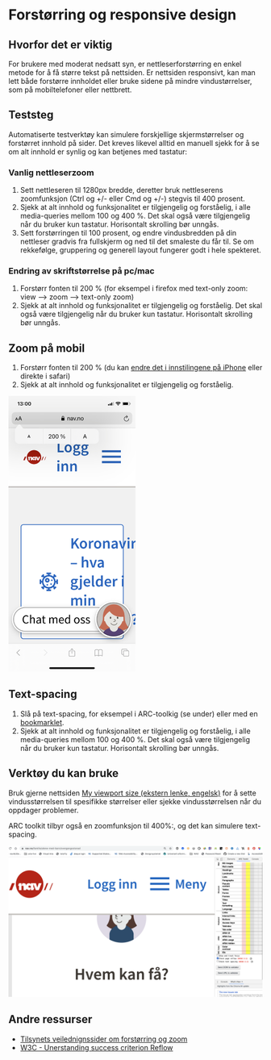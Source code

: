 # Forstørring og responsive design

## Hvorfor det er viktig
For brukere med moderat nedsatt syn, er nettleserforstørring en enkel metode for å få større tekst på nettsiden. Er nettsiden responsivt, kan man lett både forstørre innholdet eller bruke sidene på mindre vindustørrelser, som på mobiltelefoner eller nettbrett.

## Teststeg
Automatiserte testverktøy kan simulere forskjellige skjermstørrelser og forstørret innhold på sider. Det kreves likevel alltid en manuell sjekk for å se om alt innhold er synlig og kan betjenes med tastatur:

### Vanlig nettleserzoom
1. Sett nettleseren til 1280px bredde, deretter bruk nettleserens zoomfunksjon (Ctrl og +/- eller Cmd og +/-) stegvis til 400 prosent. 
2. Sjekk at alt innhold og funksjonalitet er tilgjengelig og forståelig, i alle media-queries mellom 100 og 400 %. Det skal også være tilgjengelig når du bruker kun tastatur. Horisontalt skrolling bør unngås.
3. Sett forstørringen til 100 prosent, og endre vindusbredden på din nettleser gradvis fra fullskjerm og ned til det smaleste du får til. Se om rekkefølge, gruppering og generell layout fungerer godt i hele spekteret.

### Endring av skriftstørrelse på pc/mac
1. Forstørr fonten til 200 % (for eksempel i firefox med text-only zoom: view --> zoom --> text-only zoom)
2. Sjekk at alt innhold og funksjonalitet er tilgjengelig og forståelig. Det skal også være tilgjengelig når du bruker kun tastatur. Horisontalt skrolling bør unngås.

## Zoom på mobil
1. Forstørr fonten til 200 % (du kan [endre det i innstilingene på iPhone](https://support.apple.com/en-us/HT202828) eller direkte i safari)
2. Sjekk at alt innhold og funksjonalitet er tilgjengelig og forståelig.

<img src="/hvordan-faa-det-til/UU-testing/manuell-testing/zoom.jpeg" alt="zoom i safari i oppe venstre hjørne" style="max-width:50%" />

## Text-spacing
1. Slå på text-spacing, for eksempel i ARC-toolkig (se under) eller med en [bookmarklet](http://www.html5accessibility.com/tests/tsbookmarklet.html).
2. Sjekk at alt innhold og funksjonalitet er tilgjengelig og forståelig, i alle media-queries mellom 100 og 400 %. Det skal også være tilgjengelig når du bruker kun tastatur. Horisontalt skrolling bør unngås.

## Verktøy du kan bruke
Bruk gjerne nettsiden [My viewport size (ekstern lenke, engelsk)](https://viewportsizes.com/mine/) for å sette vindusstørrelsen til spesifikke størrelser eller sjekke vindusstørrelsen når du oppdager problemer.

ARC toolkit tilbyr også en zoomfunksjon til 400%:, og det kan simulere text-spacing.

![zoom med ARC på nav.no](https://github.com/navikt/universell-utforming/blob/master/hvordan-faa-det-til/UU-testing/manuell-testing/zoom-arc.png)

## Andre ressurser
- [Tilsynets veilednignssider om forstørring og zoom](https://www.uutilsynet.no/wcag-standarden/utforming-og-presentasjon/227#forstorring)
- [W3C - Unerstanding success criterion Reflow](https://www.w3.org/WAI/WCAG21/Understanding/reflow.html)
